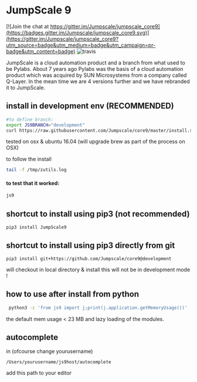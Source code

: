 # JumpScale 9


[![Join the chat at https://gitter.im/Jumpscale/jumpscale_core9](https://badges.gitter.im/Jumpscale/jumpscale_core9.svg)](https://gitter.im/Jumpscale/jumpscale_core9?utm_source=badge&utm_medium=badge&utm_campaign=pr-badge&utm_content=badge) ![travis](https://travis-ci.org/Jumpscale/core9.svg?branch=master)


JumpScale is a cloud automation product and a branch from what used to be Pylabs. About 7 years ago Pylabs was the basis of a cloud automation product which was acquired by SUN Microsystems from a company called Q-Layer. In the mean time we are 4 versions further and we have rebranded it to JumpScale.


## install in development env (RECOMMENDED)

```bash
#to define branch:
export JS9BRANCH="development"
curl https://raw.githubusercontent.com/Jumpscale/core9/master/install.sh?$RANDOM > /tmp/install_js9.sh;bash /tmp/install_js9.sh
```

tested on osx & ubuntu 16.04 (will upgrade brew as part of the process on OSX)

to follow the install

```bash
tail -f /tmp/zutils.log
```

#### to test that it worked:

```bash
js9
```

## shortcut to install using pip3 (not recommended)

```
pip3 install JumpScale9
```

## shortcut to install using pip3 directly from git

```
pip3 install git+https://github.com/Jumpscale/core9@development
```

will checkout in local directory & install
this will not be in development mode !



## how to use after install from python

```bash
 python3 -c 'from js9 import j;print(j.application.getMemoryUsage())'
```

the default mem usage < 23 MB and lazy loading of the modules.

## autocomplete

in  (ofcourse change yourusername)
```
/Users/yourusername/js9host/autocomplete
```

add this path to your editor


